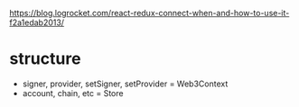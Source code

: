 

https://blog.logrocket.com/react-redux-connect-when-and-how-to-use-it-f2a1edab2013/


# structure

- signer, provider, setSigner, setProvider = Web3Context
- account, chain, etc = Store